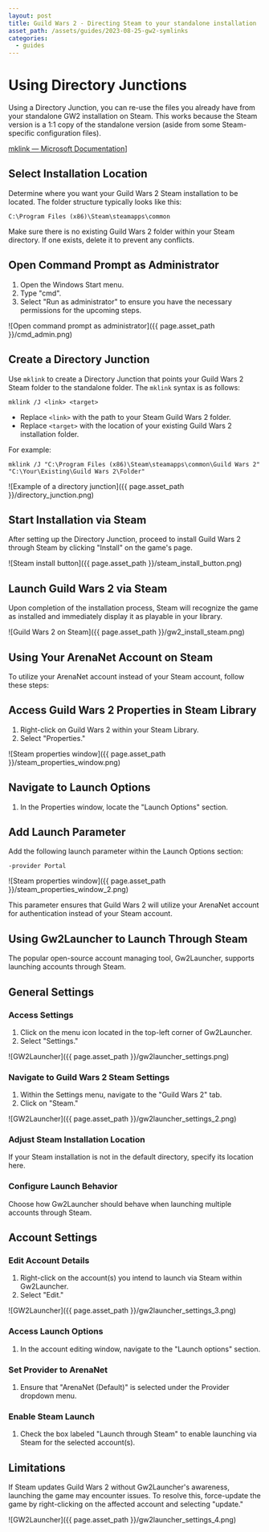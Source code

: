 ```yaml
---
layout: post
title: Guild Wars 2 - Directing Steam to your standalone installation
asset_path: /assets/guides/2023-08-25-gw2-symlinks
categories: 
  - guides
---
```


# Using Directory Junctions

Using a Directory Junction, you can re-use the files you already have from your standalone GW2 installation on Steam. This works because the Steam version is a 1:1 copy of the standalone version (aside from some Steam-specific configuration files).

[mklink — Microsoft Documentation](https://learn.microsoft.com/en-us/windows-server/administration/windows-commands/mklink)]

## Select Installation Location

Determine where you want your Guild Wars 2 Steam installation to be located. The folder structure typically looks like this:

```text
C:\Program Files (x86)\Steam\steamapps\common
```

Make sure there is no existing Guild Wars 2 folder within your Steam directory. If one exists, delete it to prevent any conflicts.

## Open Command Prompt as Administrator

1. Open the Windows Start menu.
2. Type "cmd".
3. Select "Run as administrator" to ensure you have the necessary permissions for the upcoming steps.

![Open command prompt as administrator]({{ page.asset_path }}/cmd_admin.png)

## Create a Directory Junction

Use `mklink` to create a Directory Junction that points your Guild Wars 2 Steam folder to the standalone folder. The `mklink` syntax is as follows:

```text
mklink /J <link> <target>
```

- Replace `<link>` with the path to your Steam Guild Wars 2 folder.
- Replace `<target>` with the location of your existing Guild Wars 2 installation folder.

For example:

```text
mklink /J "C:\Program Files (x86)\Steam\steamapps\common\Guild Wars 2" "C:\Your\Existing\Guild Wars 2\Folder"
```

![Example of a directory junction]({{ page.asset_path }}/directory_junction.png)

## Start Installation via Steam

After setting up the Directory Junction, proceed to install Guild Wars 2 through Steam by clicking "Install" on the game's page.

![Steam install button]({{ page.asset_path }}/steam_install_button.png)

## Launch Guild Wars 2 via Steam

Upon completion of the installation process, Steam will recognize the game as installed and immediately display it as playable in your library.

![Guild Wars 2 on Steam]({{ page.asset_path }}/gw2_install_steam.png)

## Using Your ArenaNet Account on Steam

To utilize your ArenaNet account instead of your Steam account, follow these steps:

## Access Guild Wars 2 Properties in Steam Library

1. Right-click on Guild Wars 2 within your Steam Library.
2. Select "Properties."

![Steam properties window]({{ page.asset_path }}/steam_properties_window.png)

## Navigate to Launch Options

1. In the Properties window, locate the "Launch Options" section.

## Add Launch Parameter

Add the following launch parameter within the Launch Options section:

```text
-provider Portal
```

![Steam properties window]({{ page.asset_path }}/steam_properties_window_2.png)

This parameter ensures that Guild Wars 2 will utilize your ArenaNet account for authentication instead of your Steam account.

## Using Gw2Launcher to Launch Through Steam

The popular open-source account managing tool, Gw2Launcher, supports launching accounts through Steam.

## General Settings

### Access Settings

1. Click on the menu icon located in the top-left corner of Gw2Launcher.
2. Select "Settings."

![GW2Launcher]({{ page.asset_path }}/gw2launcher_settings.png)

### Navigate to Guild Wars 2 Steam Settings

1. Within the Settings menu, navigate to the "Guild Wars 2" tab.
2. Click on "Steam."

![GW2Launcher]({{ page.asset_path }}/gw2launcher_settings_2.png)

### Adjust Steam Installation Location

If your Steam installation is not in the default directory, specify its location here.

### Configure Launch Behavior

Choose how Gw2Launcher should behave when launching multiple accounts through Steam.

## Account Settings

### Edit Account Details

1. Right-click on the account(s) you intend to launch via Steam within Gw2Launcher.
2. Select "Edit."

![GW2Launcher]({{ page.asset_path }}/gw2launcher_settings_3.png)

### Access Launch Options

1. In the account editing window, navigate to the "Launch options" section.

### Set Provider to ArenaNet

1. Ensure that "ArenaNet (Default)" is selected under the Provider dropdown menu.

### Enable Steam Launch

1. Check the box labeled "Launch through Steam" to enable launching via Steam for the selected account(s).

## Limitations

If Steam updates Guild Wars 2 without Gw2Launcher's awareness, launching the game may encounter issues. To resolve this, force-update the game by right-clicking on the affected account and selecting "update."

![GW2Launcher]({{ page.asset_path }}/gw2launcher_settings_4.png)
